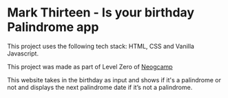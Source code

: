 # Mark Thirteen - Is your birthday Palindrome app

This project uses the following tech stack: HTML, CSS and Vanilla Javascript.  

This project was made as part of Level Zero of [Neogcamp](www.neog.camp)

This website takes in the birthday as input and shows if it's a palindrome or not and displays the next palindrome date if it’s not a palindrome.

